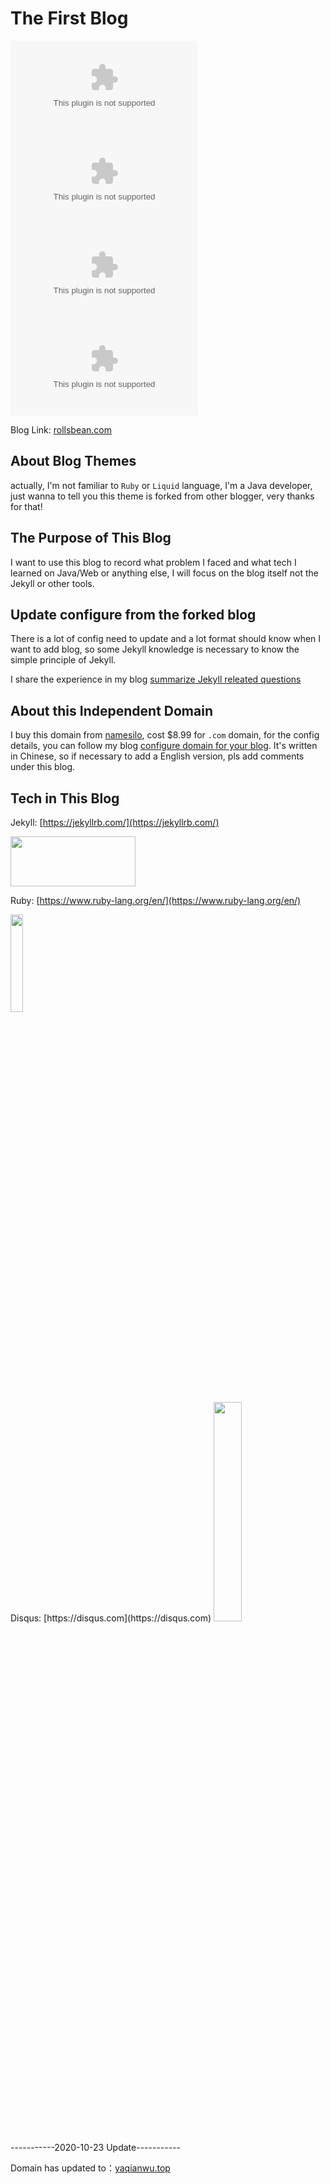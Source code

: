 # The First Blog 

![GitHub Repo stars](https://img.shields.io/github/stars/RollsBean/rollsbean.github.com?style=flat-square)
![GitHub forks](https://img.shields.io/github/forks/RollsBean/rollsbean.github.com?style=flat-square)
![GitHub issues](https://img.shields.io/github/issues/RollsBean/rollsbean.github.com)
![GitHub release (latest by date)](https://img.shields.io/github/v/release/RollsBean/rollsbean.github.com?style=flat-square)

Blog Link: [rollsbean.com](https://rollsbean.com)

## About Blog Themes

actually, I'm not familiar to `Ruby` or `Liquid` language, I'm a Java developer, just wanna to tell you this theme is forked from 
other blogger, very thanks for that!

## The Purpose of This Blog

I want to use this blog to record what problem I faced and what tech I learned on Java/Web or anything else, I will focus on the blog
itself not the Jekyll or other tools.

## Update configure from the forked blog

There is a lot of config need to update and a lot format should know when I want to add blog, so some Jekyll knowledge
is necessary to know the simple principle of Jekyll.

I share the experience in my blog [summarize Jekyll releated questions ](https://rollsbean.com/2018/08/06/initail-blog-bugs-summarize/)

## About this Independent Domain

I buy this domain from [namesilo](https://www.namesilo.com), cost $8.99 for `.com` domain, for the config details, you
can follow my blog [configure domain for your blog](https://rollsbean.com/2018/08/10/configure-private-domain/). It's written in 
Chinese, so if necessary to add a English version, pls add comments under this blog.

## Tech in This Blog

Jekyll: [https://jekyllrb.com/](https://jekyllrb.com/)

<img src="https://davewentzel.com/images/jekyll.png" width="200px" height="80px"/>

Ruby: [https://www.ruby-lang.org/en/](https://www.ruby-lang.org/en/)

<img src="https://blog.webhostpython.com/wp-content/uploads/2015/08/Ruby-language-e1440787260291.png" width="20%" height="20%"/>
<br>
Disqus: [https://disqus.com](https://disqus.com)

<img src="http://foreveryoungadult.com/_uploads/images-new/50197/disqustips__span.png" width="30%" height="30%"/>

-----------2020-10-23 Update-----------

Domain has updated to：[yaqianwu.top](http://www.yaqianwu.top)